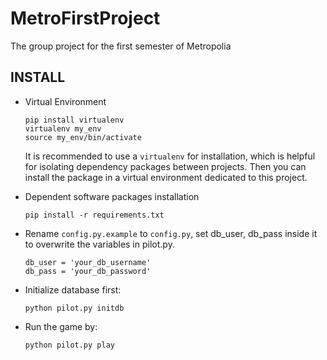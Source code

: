 # MetroFirstProject

The group project for the first semester of Metropolia

## INSTALL

* Virtual Environment
    ```
    pip install virtualenv
    virtualenv my_env
    source my_env/bin/activate
    ```
    It is recommended to use a `virtualenv` for installation, which is helpful for isolating dependency packages between projects.
    Then you can install the package in a virtual environment dedicated to this project.

* Dependent software packages installation
    ```
    pip install -r requirements.txt
    ```

* Rename `config.py.example` to `config.py`, set db_user, db_pass inside it to overwrite the variables in pilot.py.
    ```
    db_user = 'your_db_username'
    db_pass = 'your_db_password'
    ```

* Initialize database first:
    ```
    python pilot.py initdb
    ```

* Run the game by:
    ```
    python pilot.py play
    ```


